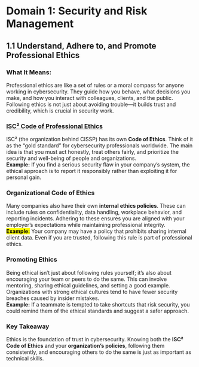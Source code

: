 # Domain 1: Security and Risk Management

## 1.1 Understand, Adhere to, and Promote Professional Ethics

### What It Means:
Professional ethics are like a set of rules or a moral compass for anyone working in cybersecurity. They guide how you behave, what decisions you make, and how you interact with colleagues, clients, and the public. Following ethics is not just about avoiding trouble—it builds trust and credibility, which is crucial in security work.

### [ISC² Code of Professional Ethics](https://www.isc2.org/ethics)
ISC² (the organization behind CISSP) has its own **Code of Ethics**. Think of it as the “gold standard” for cybersecurity professionals worldwide. The main idea is that you must act honestly, treat others fairly, and prioritize the security and well-being of people and organizations.  
**Example:** If you find a serious security flaw in your company’s system, the ethical approach is to report it responsibly rather than exploiting it for personal gain.

### Organizational Code of Ethics 
Many companies also have their own **internal ethics policies**. These can include rules on confidentiality, data handling, workplace behavior, and reporting incidents. Adhering to these ensures you are aligned with your employer’s expectations while maintaining professional integrity.  
<mark>**Example:**</mark> Your company may have a policy that prohibits sharing internal client data. Even if you are trusted, following this rule is part of professional ethics.

### Promoting Ethics 
Being ethical isn’t just about following rules yourself; it’s also about encouraging your team or peers to do the same. This can involve mentoring, sharing ethical guidelines, and setting a good example. Organizations with strong ethical cultures tend to have fewer security breaches caused by insider mistakes.  
**Example:** If a teammate is tempted to take shortcuts that risk security, you could remind them of the ethical standards and suggest a safer approach.

### Key Takeaway 
Ethics is the foundation of trust in cybersecurity. Knowing both the **ISC² Code of Ethics** and your **organization’s policies**, following them consistently, and encouraging others to do the same is just as important as technical skills.
